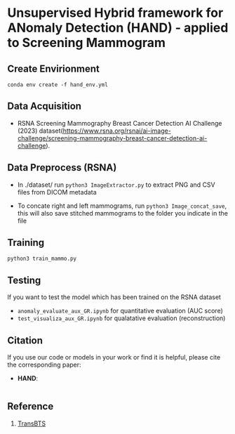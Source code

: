 # Unsupervised Hybrid framework for ANomaly Detection (HAND) - applied to Screening Mammogram


## Create Envirionment 
`conda env create -f hand_env.yml`

## Data Acquisition
- RSNA Screening Mammography Breast Cancer Detection AI Challenge (2023) dataset(https://www.rsna.org/rsnai/ai-image-challenge/screening-mammography-breast-cancer-detection-ai-challenge).

## Data Preprocess (RSNA)
- In ./dataset/ run `python3 ImageExtractor.py` to extract PNG and CSV files from DICOM metadata 

- To concate right and left mammograms, run `python3 Image_concat_save`, this will also save stitched mammograms to the folder you indicate in the file
  

## Training

`python3 train_mammo.py`

## Testing 
If  you want to test the model which has been trained on the RSNA dataset 
- `anomaly_evaluate_aux_GR.ipynb` for quantitative evaluation (AUC score)
- `test_visualiza_aux_GR.ipynb` for qualatative evaluation (reconstruction)

## Citation
If you use our code or models in your work or find it is helpful, please cite the corresponding paper:

- **HAND**:
```

```


## Reference
1. [TransBTS](https://github.com/Rubics-Xuan/TransBTS.git)

